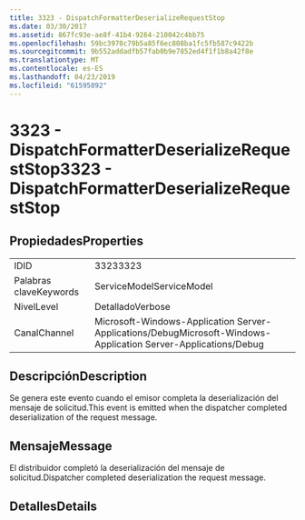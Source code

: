```yaml
---
title: 3323 - DispatchFormatterDeserializeRequestStop
ms.date: 03/30/2017
ms.assetid: 867fc93e-ae8f-41b4-9264-210042c4bb75
ms.openlocfilehash: 59bc3970c79b5a85f6ec808ba1fc5fb587c9422b
ms.sourcegitcommit: 9b552addadfb57fab0b9e7852ed4f1f1b8a42f8e
ms.translationtype: MT
ms.contentlocale: es-ES
ms.lasthandoff: 04/23/2019
ms.locfileid: "61595892"
---
```

# <a name="3323---dispatchformatterdeserializerequeststop"></a><span data-ttu-id="07265-102">3323 - DispatchFormatterDeserializeRequestStop</span><span class="sxs-lookup"><span data-stu-id="07265-102">3323 - DispatchFormatterDeserializeRequestStop</span></span>
## <a name="properties"></a><span data-ttu-id="07265-103">Propiedades</span><span class="sxs-lookup"><span data-stu-id="07265-103">Properties</span></span>  
  
|||  
|-|-|  
|<span data-ttu-id="07265-104">ID</span><span class="sxs-lookup"><span data-stu-id="07265-104">ID</span></span>|<span data-ttu-id="07265-105">3323</span><span class="sxs-lookup"><span data-stu-id="07265-105">3323</span></span>|  
|<span data-ttu-id="07265-106">Palabras clave</span><span class="sxs-lookup"><span data-stu-id="07265-106">Keywords</span></span>|<span data-ttu-id="07265-107">ServiceModel</span><span class="sxs-lookup"><span data-stu-id="07265-107">ServiceModel</span></span>|  
|<span data-ttu-id="07265-108">Nivel</span><span class="sxs-lookup"><span data-stu-id="07265-108">Level</span></span>|<span data-ttu-id="07265-109">Detallado</span><span class="sxs-lookup"><span data-stu-id="07265-109">Verbose</span></span>|  
|<span data-ttu-id="07265-110">Canal</span><span class="sxs-lookup"><span data-stu-id="07265-110">Channel</span></span>|<span data-ttu-id="07265-111">Microsoft-Windows-Application Server-Applications/Debug</span><span class="sxs-lookup"><span data-stu-id="07265-111">Microsoft-Windows-Application Server-Applications/Debug</span></span>|  
  
## <a name="description"></a><span data-ttu-id="07265-112">Descripción</span><span class="sxs-lookup"><span data-stu-id="07265-112">Description</span></span>  
 <span data-ttu-id="07265-113">Se genera este evento cuando el emisor completa la deserialización del mensaje de solicitud.</span><span class="sxs-lookup"><span data-stu-id="07265-113">This event is emitted when the dispatcher completed deserialization of the request message.</span></span>  
  
## <a name="message"></a><span data-ttu-id="07265-114">Mensaje</span><span class="sxs-lookup"><span data-stu-id="07265-114">Message</span></span>  
 <span data-ttu-id="07265-115">El distribuidor completó la deserialización del mensaje de solicitud.</span><span class="sxs-lookup"><span data-stu-id="07265-115">Dispatcher completed deserialization the request message.</span></span>  
  
## <a name="details"></a><span data-ttu-id="07265-116">Detalles</span><span class="sxs-lookup"><span data-stu-id="07265-116">Details</span></span>
